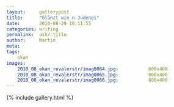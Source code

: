```yaml
---
layout:     gallerypost
title:      "Glänzt wie n Judenei"
date:       2010-08-29 18:11:55
categories: writing
permalink:  ash/:title
author:     Martin
meta:
tags:
    okan
images:
    2010_08_okan_revalerstr/imag0064.jpg:           600x400
    2010_08_okan_revalerstr/imag0065.jpg:           600x400
    2010_08_okan_revalerstr/imag0066.jpg:           600x400
---
```


{% include gallery.html %}
